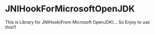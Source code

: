 # JNIHookForMicrosoftOpenJDK
This is Library for JNIHook(From Microsoft OpenJDK)... So Enjoy to use this!!!
